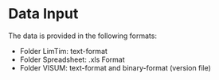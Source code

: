 # Data Input

The  data is provided in the following formats:
  - Folder LimTim:  text-format 
  - Folder Spreadsheet: .xls Format
  - Folder VISUM:  text-format and binary-format (version file)

